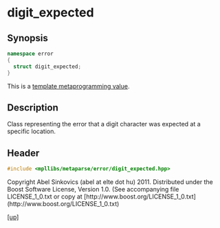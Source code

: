 # digit_expected

## Synopsis

```cpp
namespace error
{
  struct digit_expected;
}
```

This is a [template metaprogramming value](metaprogramming_value.html).

## Description

Class representing the error that a digit character was expected at a specific
location.

## Header

```cpp
#include <mpllibs/metaparse/error/digit_expected.hpp>
```

<p class="copyright">
Copyright Abel Sinkovics (abel at elte dot hu) 2011.
Distributed under the Boost Software License, Version 1.0.
(See accompanying file LICENSE_1_0.txt or copy at
[http://www.boost.org/LICENSE_1_0.txt](http://www.boost.org/LICENSE_1_0.txt)
</p>

[[up]](reference.html)

